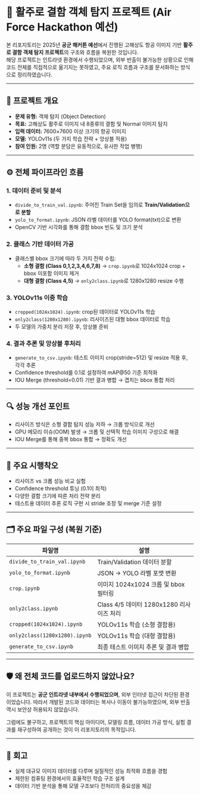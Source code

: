 # 🛫 활주로 결함 객체 탐지 프로젝트 (Air Force Hackathon 예선)

본 리포지토리는 2025년 **공군 해커톤 예선**에서 진행된 고해상도 항공 이미지 기반 **활주로 결함 객체 탐지 프로젝트**의 구조와 흐름을 복원한 것입니다.  
해당 프로젝트는 인트라넷 환경에서 수행되었으며, 외부 반출이 불가능한 상황으로 인해 코드 전체를 직접적으로 옮기지는 못하였고, 주요 로직 흐름과 구조를 문서화하는 방식으로 정리하였습니다.

---

## 📌 프로젝트 개요

- **문제 유형:** 객체 탐지 (Object Detection)
- **목표:** 고해상도 활주로 이미지 내 8종류의 결함 및 Normal 이미지 탐지
- **입력 데이터:** 7600×7600 이상 크기의 항공 이미지
- **모델:** YOLOv11s (두 가지 학습 전략 + 앙상블 적용)
- **참여 인원:** 2명 (역할 분담은 유동적으로, 유사한 작업 병행)

---

## ⚙️ 전체 파이프라인 흐름

### 1. 데이터 준비 및 분석

- `divide_to_train_val.ipynb`: 주어진 Train Set을 임의로 **Train/Validation으로 분할**
- `yolo_to_format.ipynb`: JSON 라벨 데이터를 YOLO format(txt)으로 변환
- OpenCV 기반 시각화를 통해 결함 bbox 빈도 및 크기 분석

### 2. 클래스 기반 데이터 가공

- 클래스별 bbox 크기에 따라 두 가지 전략 수립:
    - **소형 결함 (Class 0,1,2,3,4,6,7,8)** → `crop.ipynb`로 1024x1024 crop + bbox 미포함 이미지 제거
    - **대형 결함 (Class 4,5)** → `only2class.ipynb`로 1280x1280 resize 수행

### 3. YOLOv11s 이중 학습

- `cropped(1024x1024).ipynb`: crop된 데이터로 YOLOv11s 학습
- `only2class(1280x1280).ipynb`: 리사이즈된 대형 bbox 데이터로 학습
- 두 모델의 가중치 분리 저장 후, 앙상블 준비

### 4. 결과 추론 및 앙상블 후처리

- `generate_to_csv.ipynb`: 테스트 이미지 crop(stride=512) 및 resize 적용 후, 각각 추론
- Confidence threshold를 0.1로 설정하여 mAP@50 기준 최적화
- IOU Merge (threshold=0.01) 기반 결과 병합 → 겹치는 bbox 통합 처리

---

## 🔍 성능 개선 포인트

- 리사이즈 방식은 소형 결함 탐지 성능 저하 → 크롭 방식으로 개선
- GPU 메모리 이슈(OOM) 발생 → 크롭 및 선택적 학습 이미지 구성으로 해결
- IOU Merge를 통해 중복 bbox 통합 → 정확도 개선

---

## 🧠 주요 시행착오

- 리사이즈 vs 크롭 성능 비교 실험
- Confidence threshold 튜닝 (0.1이 최적)
- 다양한 결함 크기에 따른 처리 전략 분리
- 테스트용 데이터 추론 로직 구현 시 stride 조정 및 merge 기준 설정

---

## 🗂️ 주요 파일 구성 (복원 기준)

| 파일명 | 설명 |
|--------|------|
| `divide_to_train_val.ipynb` | Train/Validation 데이터 분할 |
| `yolo_to_format.ipynb` | JSON → YOLO 라벨 포맷 변환 |
| `crop.ipynb` | 이미지 1024x1024 크롭 및 bbox 필터링 |
| `only2class.ipynb` | Class 4/5 데이터 1280x1280 리사이즈 처리 |
| `cropped(1024x1024).ipynb` | YOLOv11s 학습 (소형 결함용) |
| `only2class(1280x1280).ipynb` | YOLOv11s 학습 (대형 결함용) |
| `generate_to_csv.ipynb` | 최종 테스트 이미지 추론 및 결과 병합 |

---

## 🛡️ 왜 전체 코드를 업로드하지 않았나요?

이 프로젝트는 **공군 인트라넷 내부에서 수행되었으며**, 외부 인터넷 접근이 차단된 환경이었습니다. 따라서 개발된 코드와 데이터는 복사나 이동이 불가능하였으며, 외부 반출 역시 보안상 허용되지 않았습니다.

그럼에도 불구하고, 프로젝트의 핵심 아이디어, 모델링 흐름, 데이터 가공 방식, 실험 결과를 재구성하여 공개하는 것이 이 리포지토리의 목적입니다.

---

## 📌 회고

- 실제 대규모 이미지 데이터를 다루며 실질적인 성능 최적화 흐름을 경험
- 제한된 컴퓨팅 환경에서의 효율적인 학습 구조 설계
- 데이터 기반 분석을 통해 모델 구조보다 전처리의 중요성을 체감